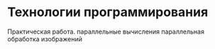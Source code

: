 # Технологии программирования
Практическая работа.
параллельные вычисления
параллельная обработка изображений
